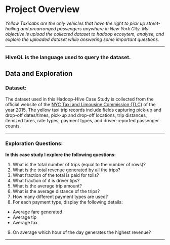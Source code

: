 # Project Overview

*Yellow Taxicabs are the only vehicles that have the right to pick up street-hailing and prearranged passengers anywhere in New York City. My objective is upload the collected dataset to hadoop ecosytem, analyse, and explore the uploaded dataset while answering some important questions.*

-------------------------------------------------------------------------------------------------------------------------------------------------
### HiveQL is the language used to query the dataset. 
 
## Data and Exploration

### Dataset: <br />

The dataset used in this Hadoop-Hive Case Study is collected from the official website of the [NYC Taxi and Limousine Commission (TLC)](https://www1.nyc.gov/site/tlc/about/tlc-trip-record-data.page) of the year 2015. The yellow taxi trip records include fields capturing pick-up and drop-off dates/times, pick-up and drop-off locations, trip distances, itemized fares, rate types, payment types, and driver-reported passenger counts.

-------------------------------------------------------------------------------------------------------------------------------------------------

### Exploration Questions: <br />
 
**In this case study I explore the following questions:**
 
1. What is the total number of trips (equal to the number of rows)?
2. What is the total revenue generated by all the trips?
3. What fraction of the total is paid for tolls? 
4. What fraction of it is driver tips?
5. What is the average trip amount?
6. What is the average distance of the trips?
7. How many different payment types are used?
8. For each payment type, display the following details:
 - Average fare generated
 - Average tip
 - Average tax
9. On average which hour of the day generates the highest revenue?
 
-------------------------------------------------------------------------------------------------------------------------------------------------
 
 
 
 
 
 
 

